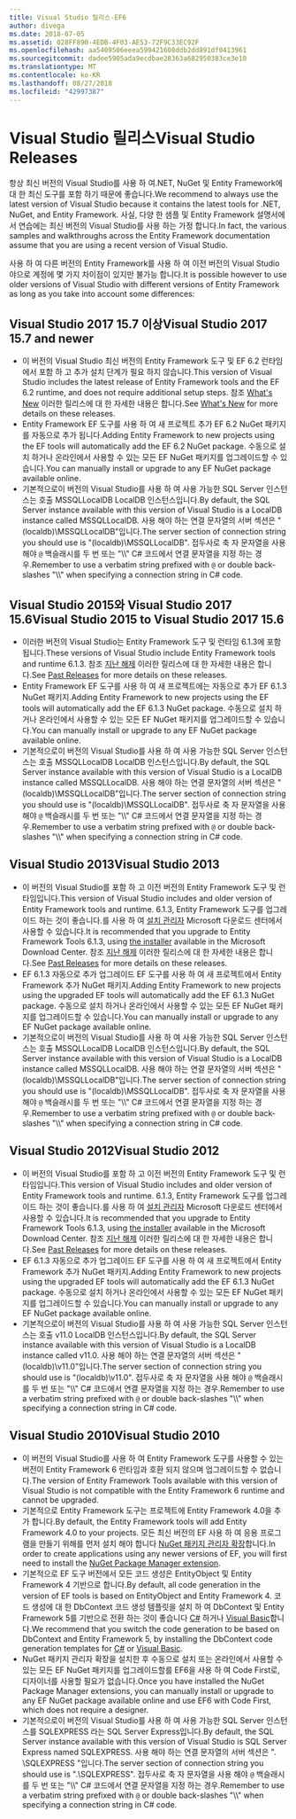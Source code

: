 ```yaml
---
title: Visual Studio 릴리스-EF6
author: divega
ms.date: 2018-07-05
ms.assetid: 028FF890-4EDB-4F03-AE53-72F9C33EC92F
ms.openlocfilehash: aa5409506eeea599421608ddb2dd891df0413961
ms.sourcegitcommit: dadee5905ada9ecdbae28363a682950383ce3e10
ms.translationtype: MT
ms.contentlocale: ko-KR
ms.lasthandoff: 08/27/2018
ms.locfileid: "42997387"
---
```

# <a name="visual-studio-releases"></a><span data-ttu-id="890e5-102">Visual Studio 릴리스</span><span class="sxs-lookup"><span data-stu-id="890e5-102">Visual Studio Releases</span></span>

<span data-ttu-id="890e5-103">항상 최신 버전의 Visual Studio를 사용 하 여.NET, NuGet 및 Entity Framework에 대 한 최신 도구를 포함 하기 때문에 좋습니다.</span><span class="sxs-lookup"><span data-stu-id="890e5-103">We recommend to always use the latest version of Visual Studio because it contains the latest tools for .NET, NuGet, and Entity Framework.</span></span>
<span data-ttu-id="890e5-104">사실, 다양 한 샘플 및 Entity Framework 설명서에서 연습에는 최신 버전의 Visual Studio를 사용 하는 가정 합니다.</span><span class="sxs-lookup"><span data-stu-id="890e5-104">In fact, the various samples and walkthroughs across the Entity Framework documentation assume that you are using a recent version of Visual Studio.</span></span>

<span data-ttu-id="890e5-105">사용 하 여 다른 버전의 Entity Framework를 사용 하 여 이전 버전의 Visual Studio 야으로 계정에 몇 가지 차이점이 있지만 불가능 합니다.</span><span class="sxs-lookup"><span data-stu-id="890e5-105">It is possible however to use older versions of Visual Studio with different versions of Entity Framework as long as you take into account some differences:</span></span>

## <a name="visual-studio-2017-157-and-newer"></a><span data-ttu-id="890e5-106">Visual Studio 2017 15.7 이상</span><span class="sxs-lookup"><span data-stu-id="890e5-106">Visual Studio 2017 15.7 and newer</span></span>

- <span data-ttu-id="890e5-107">이 버전의 Visual Studio 최신 버전의 Entity Framework 도구 및 EF 6.2 런타임에서 포함 하 고 추가 설치 단계가 필요 하지 않습니다.</span><span class="sxs-lookup"><span data-stu-id="890e5-107">This version of Visual Studio includes the latest release of Entity Framework tools and the EF 6.2 runtime, and does not require additional setup steps.</span></span>
<span data-ttu-id="890e5-108">참조 [What's New](~/ef6/what-is-new/index.md) 이러한 릴리스에 대 한 자세한 내용은 합니다.</span><span class="sxs-lookup"><span data-stu-id="890e5-108">See [What's New](~/ef6/what-is-new/index.md) for more details on these releases.</span></span>
- <span data-ttu-id="890e5-109">Entity Framework EF 도구를 사용 하 여 새 프로젝트 추가 EF 6.2 NuGet 패키지를 자동으로 추가 됩니다.</span><span class="sxs-lookup"><span data-stu-id="890e5-109">Adding Entity Framework to new projects using the EF tools will automatically add the EF 6.2 NuGet package.</span></span>
<span data-ttu-id="890e5-110">수동으로 설치 하거나 온라인에서 사용할 수 있는 모든 EF NuGet 패키지를 업그레이드할 수 있습니다.</span><span class="sxs-lookup"><span data-stu-id="890e5-110">You can manually install or upgrade to any EF NuGet package available online.</span></span>
- <span data-ttu-id="890e5-111">기본적으로이 버전의 Visual Studio를 사용 하 여 사용 가능한 SQL Server 인스턴스는 호출 MSSQLLocalDB LocalDB 인스턴스입니다.</span><span class="sxs-lookup"><span data-stu-id="890e5-111">By default, the SQL Server instance available with this version of Visual Studio is a LocalDB instance called MSSQLLocalDB.</span></span>
<span data-ttu-id="890e5-112">사용 해야 하는 연결 문자열의 서버 섹션은 "(localdb)\\MSSQLLocalDB"입니다.</span><span class="sxs-lookup"><span data-stu-id="890e5-112">The server section of connection string you should use is "(localdb)\\MSSQLLocalDB".</span></span>
<span data-ttu-id="890e5-113">접두사로 축 자 문자열을 사용 해야 `@` 백슬래시를 두 번 또는 "\\\\" C# 코드에서 연결 문자열을 지정 하는 경우.</span><span class="sxs-lookup"><span data-stu-id="890e5-113">Remember to use a verbatim string prefixed with `@` or double back-slashes "\\\\" when specifying a connection string in C# code.</span></span>  


## <a name="visual-studio-2015-to-visual-studio-2017-156"></a><span data-ttu-id="890e5-114">Visual Studio 2015와 Visual Studio 2017 15.6</span><span class="sxs-lookup"><span data-stu-id="890e5-114">Visual Studio 2015 to Visual Studio 2017 15.6</span></span>

- <span data-ttu-id="890e5-115">이러한 버전의 Visual Studio는 Entity Framework 도구 및 런타임 6.1.3에 포함 됩니다.</span><span class="sxs-lookup"><span data-stu-id="890e5-115">These versions of Visual Studio include Entity Framework tools and runtime 6.1.3.</span></span>
<span data-ttu-id="890e5-116">참조 [지난 해제](~/ef6/what-is-new/past-releases.md#ef-613) 이러한 릴리스에 대 한 자세한 내용은 합니다.</span><span class="sxs-lookup"><span data-stu-id="890e5-116">See [Past Releases](~/ef6/what-is-new/past-releases.md#ef-613) for more details on these releases.</span></span>
- <span data-ttu-id="890e5-117">Entity Framework EF 도구를 사용 하 여 새 프로젝트에는 자동으로 추가 EF 6.1.3 NuGet 패키지.</span><span class="sxs-lookup"><span data-stu-id="890e5-117">Adding Entity Framework to new projects using the EF tools will automatically add the EF 6.1.3 NuGet package.</span></span>
<span data-ttu-id="890e5-118">수동으로 설치 하거나 온라인에서 사용할 수 있는 모든 EF NuGet 패키지를 업그레이드할 수 있습니다.</span><span class="sxs-lookup"><span data-stu-id="890e5-118">You can manually install or upgrade to any EF NuGet package available online.</span></span>
- <span data-ttu-id="890e5-119">기본적으로이 버전의 Visual Studio를 사용 하 여 사용 가능한 SQL Server 인스턴스는 호출 MSSQLLocalDB LocalDB 인스턴스입니다.</span><span class="sxs-lookup"><span data-stu-id="890e5-119">By default, the SQL Server instance available with this version of Visual Studio is a LocalDB instance called MSSQLLocalDB.</span></span>
<span data-ttu-id="890e5-120">사용 해야 하는 연결 문자열의 서버 섹션은 "(localdb)\\MSSQLLocalDB"입니다.</span><span class="sxs-lookup"><span data-stu-id="890e5-120">The server section of connection string you should use is "(localdb)\\MSSQLLocalDB".</span></span>
<span data-ttu-id="890e5-121">접두사로 축 자 문자열을 사용 해야 `@` 백슬래시를 두 번 또는 "\\\\" C# 코드에서 연결 문자열을 지정 하는 경우.</span><span class="sxs-lookup"><span data-stu-id="890e5-121">Remember to use a verbatim string prefixed with `@` or double back-slashes "\\\\" when specifying a connection string in C# code.</span></span>  


## <a name="visual-studio-2013"></a><span data-ttu-id="890e5-122">Visual Studio 2013</span><span class="sxs-lookup"><span data-stu-id="890e5-122">Visual Studio 2013</span></span>
- <span data-ttu-id="890e5-123">이 버전의 Visual Studio를 포함 하 고 이전 버전의 Entity Framework 도구 및 런타임입니다.</span><span class="sxs-lookup"><span data-stu-id="890e5-123">This version of Visual Studio includes and older version of Entity Framework tools and runtime.</span></span>
<span data-ttu-id="890e5-124">6.1.3, Entity Framework 도구를 업그레이드 하는 것이 좋습니다.를 사용 하 여 [설치 관리자](https://www.microsoft.com/en-us/download/details.aspx?id=40762) Microsoft 다운로드 센터에서 사용할 수 있습니다.</span><span class="sxs-lookup"><span data-stu-id="890e5-124">It is recommended that you upgrade to Entity Framework Tools 6.1.3, using [the installer](https://www.microsoft.com/en-us/download/details.aspx?id=40762) available in the Microsoft Download Center.</span></span>
<span data-ttu-id="890e5-125">참조 [지난 해제](~/ef6/what-is-new/past-releases.md#ef-613) 이러한 릴리스에 대 한 자세한 내용은 합니다.</span><span class="sxs-lookup"><span data-stu-id="890e5-125">See [Past Releases](~/ef6/what-is-new/past-releases.md#ef-613) for more details on these releases.</span></span>
- <span data-ttu-id="890e5-126">EF 6.1.3 자동으로 추가 업그레이드 EF 도구를 사용 하 여 새 프로젝트에서 Entity Framework 추가 NuGet 패키지.</span><span class="sxs-lookup"><span data-stu-id="890e5-126">Adding Entity Framework to new projects using the upgraded EF tools will automatically add the EF 6.1.3 NuGet package.</span></span>
<span data-ttu-id="890e5-127">수동으로 설치 하거나 온라인에서 사용할 수 있는 모든 EF NuGet 패키지를 업그레이드할 수 있습니다.</span><span class="sxs-lookup"><span data-stu-id="890e5-127">You can manually install or upgrade to any EF NuGet package available online.</span></span>
- <span data-ttu-id="890e5-128">기본적으로이 버전의 Visual Studio를 사용 하 여 사용 가능한 SQL Server 인스턴스는 호출 MSSQLLocalDB LocalDB 인스턴스입니다.</span><span class="sxs-lookup"><span data-stu-id="890e5-128">By default, the SQL Server instance available with this version of Visual Studio is a LocalDB instance called MSSQLLocalDB.</span></span>
<span data-ttu-id="890e5-129">사용 해야 하는 연결 문자열의 서버 섹션은 "(localdb)\\MSSQLLocalDB"입니다.</span><span class="sxs-lookup"><span data-stu-id="890e5-129">The server section of connection string you should use is "(localdb)\\MSSQLLocalDB".</span></span>
<span data-ttu-id="890e5-130">접두사로 축 자 문자열을 사용 해야 `@` 백슬래시를 두 번 또는 "\\\\" C# 코드에서 연결 문자열을 지정 하는 경우.</span><span class="sxs-lookup"><span data-stu-id="890e5-130">Remember to use a verbatim string prefixed with `@` or double back-slashes "\\\\" when specifying a connection string in C# code.</span></span>  

## <a name="visual-studio-2012"></a><span data-ttu-id="890e5-131">Visual Studio 2012</span><span class="sxs-lookup"><span data-stu-id="890e5-131">Visual Studio 2012</span></span>

- <span data-ttu-id="890e5-132">이 버전의 Visual Studio를 포함 하 고 이전 버전의 Entity Framework 도구 및 런타임입니다.</span><span class="sxs-lookup"><span data-stu-id="890e5-132">This version of Visual Studio includes and older version of Entity Framework tools and runtime.</span></span>
<span data-ttu-id="890e5-133">6.1.3, Entity Framework 도구를 업그레이드 하는 것이 좋습니다.를 사용 하 여 [설치 관리자](https://www.microsoft.com/en-us/download/details.aspx?id=40762) Microsoft 다운로드 센터에서 사용할 수 있습니다.</span><span class="sxs-lookup"><span data-stu-id="890e5-133">It is recommended that you upgrade to Entity Framework Tools 6.1.3, using [the installer](https://www.microsoft.com/en-us/download/details.aspx?id=40762) available in the Microsoft Download Center.</span></span>
<span data-ttu-id="890e5-134">참조 [지난 해제](~/ef6/what-is-new/past-releases.md#ef-613) 이러한 릴리스에 대 한 자세한 내용은 합니다.</span><span class="sxs-lookup"><span data-stu-id="890e5-134">See [Past Releases](~/ef6/what-is-new/past-releases.md#ef-613) for more details on these releases.</span></span>
- <span data-ttu-id="890e5-135">EF 6.1.3 자동으로 추가 업그레이드 EF 도구를 사용 하 여 새 프로젝트에서 Entity Framework 추가 NuGet 패키지.</span><span class="sxs-lookup"><span data-stu-id="890e5-135">Adding Entity Framework to new projects using the upgraded EF tools will automatically add the EF 6.1.3 NuGet package.</span></span>
<span data-ttu-id="890e5-136">수동으로 설치 하거나 온라인에서 사용할 수 있는 모든 EF NuGet 패키지를 업그레이드할 수 있습니다.</span><span class="sxs-lookup"><span data-stu-id="890e5-136">You can manually install or upgrade to any EF NuGet package available online.</span></span>
- <span data-ttu-id="890e5-137">기본적으로이 버전의 Visual Studio를 사용 하 여 사용 가능한 SQL Server 인스턴스는 호출 v11.0 LocalDB 인스턴스입니다.</span><span class="sxs-lookup"><span data-stu-id="890e5-137">By default, the SQL Server instance available with this version of Visual Studio is a LocalDB instance called v11.0.</span></span>
<span data-ttu-id="890e5-138">사용 해야 하는 연결 문자열의 서버 섹션은 "(localdb)\\v11.0"입니다.</span><span class="sxs-lookup"><span data-stu-id="890e5-138">The server section of connection string you should use is "(localdb)\\v11.0".</span></span>
<span data-ttu-id="890e5-139">접두사로 축 자 문자열을 사용 해야 `@` 백슬래시를 두 번 또는 "\\\\" C# 코드에서 연결 문자열을 지정 하는 경우.</span><span class="sxs-lookup"><span data-stu-id="890e5-139">Remember to use a verbatim string prefixed with `@` or double back-slashes "\\\\" when specifying a connection string in C# code.</span></span>  

## <a name="visual-studio-2010"></a><span data-ttu-id="890e5-140">Visual Studio 2010</span><span class="sxs-lookup"><span data-stu-id="890e5-140">Visual Studio 2010</span></span>

- <span data-ttu-id="890e5-141">이 버전의 Visual Studio를 사용 하 여 Entity Framework 도구를 사용할 수 있는 버전이 Entity Framework 6 런타임과 호환 되지 않으며 업그레이드할 수 없습니다.</span><span class="sxs-lookup"><span data-stu-id="890e5-141">The version of Entity Framework Tools available with this version of Visual Studio is not compatible with the Entity Framework 6 runtime and cannot be upgraded.</span></span>
- <span data-ttu-id="890e5-142">기본적으로 Entity Framework 도구는 프로젝트에 Entity Framework 4.0을 추가 합니다.</span><span class="sxs-lookup"><span data-stu-id="890e5-142">By default, the Entity Framework tools will add Entity Framework 4.0 to your projects.</span></span>
<span data-ttu-id="890e5-143">모든 최신 버전의 EF 사용 하 여 응용 프로그램을 만들기 위해를 먼저 설치 해야 합니다 [NuGet 패키지 관리자 확장](https://marketplace.visualstudio.com/items?itemName=NuGetTeam.NuGetPackageManager)합니다.</span><span class="sxs-lookup"><span data-stu-id="890e5-143">In order to create applications using any newer versions of EF, you will first need to install the [NuGet Package Manager extension](https://marketplace.visualstudio.com/items?itemName=NuGetTeam.NuGetPackageManager).</span></span>
- <span data-ttu-id="890e5-144">기본적으로 EF 도구 버전에서 모든 코드 생성은 EntityObject 및 Entity Framework 4 기반으로 합니다.</span><span class="sxs-lookup"><span data-stu-id="890e5-144">By default, all code generation in the version of EF tools is based on EntityObject and Entity Framework 4.</span></span>
<span data-ttu-id="890e5-145">코드 생성에 대 한 DbContext 코드 생성 템플릿을 설치 하 여 DbContext 및 Entity Framework 5를 기반으로 전환 하는 것이 좋습니다 [C#](https://marketplace.visualstudio.com/items?itemName=EntityFrameworkTeam.EF5xDbContextGeneratorforC) 하거나 [Visual Basic](https://marketplace.visualstudio.com/items?itemName=EntityFrameworkTeam.EF5xDbContextGeneratorforVBNET)합니다.</span><span class="sxs-lookup"><span data-stu-id="890e5-145">We recommend that you switch the code generation to be based on DbContext and Entity Framework 5, by installing the DbContext code generation templates for [C#](https://marketplace.visualstudio.com/items?itemName=EntityFrameworkTeam.EF5xDbContextGeneratorforC) or [Visual Basic](https://marketplace.visualstudio.com/items?itemName=EntityFrameworkTeam.EF5xDbContextGeneratorforVBNET).</span></span>
- <span data-ttu-id="890e5-146">NuGet 패키지 관리자 확장을 설치한 후 수동으로 설치 또는 온라인에서 사용할 수 있는 모든 EF NuGet 패키지를 업그레이드할를 EF6을 사용 하 여 Code First로, 디자이너를 사용할 필요가 없습니다.</span><span class="sxs-lookup"><span data-stu-id="890e5-146">Once you have installed the NuGet Package Manager extensions, you can manually install or upgrade to any EF NuGet package available online and use EF6 with Code First, which does not require a designer.</span></span>
- <span data-ttu-id="890e5-147">기본적으로이 버전의 Visual Studio를 사용 하 여 사용 가능한 SQL Server 인스턴스를 SQLEXPRESS 라는 SQL Server Express입니다.</span><span class="sxs-lookup"><span data-stu-id="890e5-147">By default, the SQL Server instance available with this version of Visual Studio is SQL Server Express named SQLEXPRESS.</span></span>
<span data-ttu-id="890e5-148">사용 해야 하는 연결 문자열의 서버 섹션은 ". \\SQLEXPRESS "입니다.</span><span class="sxs-lookup"><span data-stu-id="890e5-148">The server section of connection string you should use is ".\\SQLEXPRESS".</span></span>
<span data-ttu-id="890e5-149">접두사로 축 자 문자열을 사용 해야 `@` 백슬래시를 두 번 또는 "\\\\" C# 코드에서 연결 문자열을 지정 하는 경우.</span><span class="sxs-lookup"><span data-stu-id="890e5-149">Remember to use a verbatim string prefixed with `@` or double back-slashes "\\\\" when specifying a connection string in C# code.</span></span>
